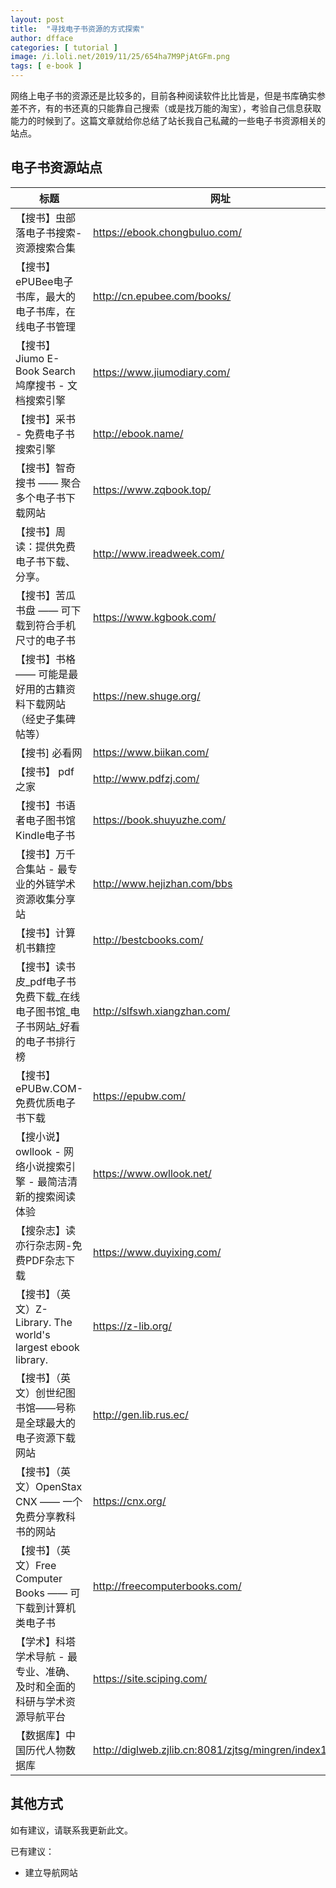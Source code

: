 ```yaml
---
layout: post
title:  "寻找电子书资源的方式探索"
author: dfface
categories: [ tutorial ]
image: /i.loli.net/2019/11/25/654ha7M9PjAtGFm.png
tags: [ e-book ]
---
```

网络上电子书的资源还是比较多的，目前各种阅读软件比比皆是，但是书库确实参差不齐，有的书还真的只能靠自己搜索（或是找万能的淘宝），考验自己信息获取能力的时候到了。这篇文章就给你总结了站长我自己私藏的一些电子书资源相关的站点。

## 电子书资源站点

| 标题 | 网址 |
| --- | --- |
| 【搜书】虫部落电子书搜索-资源搜索合集 | https://ebook.chongbuluo.com/ |
| 【搜书】ePUBee电子书库，最大的电子书库，在线电子书管理 | http://cn.epubee.com/books/ |
| 【搜书】Jiumo E-Book Search 鸠摩搜书 - 文档搜索引擎 | https://www.jiumodiary.com/ |
| 【搜书】采书 - 免费电子书搜索引擎 | http://ebook.name/ |
| 【搜书】智奇搜书 —— 聚合多个电子书下载网站 | https://www.zqbook.top/ |
| 【搜书】周读：提供免费电子书下载、分享。 | http://www.ireadweek.com/ |
| 【搜书】苦瓜书盘 —— 可下载到符合手机尺寸的电子书 | https://www.kgbook.com/ |
| 【搜书】书格 —— 可能是最好用的古籍资料下载网站（经史子集碑帖等） | https://new.shuge.org/ |
| 【搜书] 必看网 | https://www.biikan.com/ |
| 【搜书】 pdf之家 | http://www.pdfzj.com/ |
| 【搜书】书语者电子图书馆 Kindle电子书 | https://book.shuyuzhe.com/ |
| 【搜书】万千合集站 - 最专业的外链学术资源收集分享站 | http://www.hejizhan.com/bbs |
| 【搜书】计算机书籍控 | http://bestcbooks.com/ |
| 【搜书】读书皮_pdf电子书免费下载_在线电子图书馆_电子书网站_好看的电子书排行榜 | http://slfswh.xiangzhan.com/ |
| 【搜书】ePUBw.COM-免费优质电子书下载 | https://epubw.com/ |
| 【搜小说】owllook - 网络小说搜索引擎 - 最简洁清新的搜索阅读体验 | https://www.owllook.net/ |
| 【搜杂志】读亦行杂志网-免费PDF杂志下载 | https://www.duyixing.com/ |
| 【搜书】（英文）Z-Library. The world's largest ebook library. | https://z-lib.org/ |
| 【搜书】（英文）创世纪图书馆——号称是全球最大的电子资源下载网站 | http://gen.lib.rus.ec/ |
| 【搜书】（英文）OpenStax CNX —— 一个免费分享教科书的网站 | https://cnx.org/ | 
| 【搜书】（英文）Free Computer Books —— 可下载到计算机类电子书 | http://freecomputerbooks.com/ |
| 【学术】科塔学术导航 - 最专业、准确、及时和全面的科研与学术资源导航平台| https://site.sciping.com/ |
| 【数据库】中国历代人物数据库| http://diglweb.zjlib.cn:8081/zjtsg/mingren/index1.htm |


## 其他方式

如有建议，请联系我更新此文。

已有建议：
<ul class="spoiler">
<li>建立导航网站</li>
</ul>
